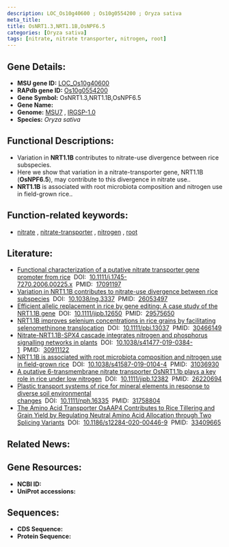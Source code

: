 ```yaml
---
description: LOC_Os10g40600 ; Os10g0554200 ; Oryza sativa
meta_title:
title: OsNRT1.3,NRT1.1B,OsNPF6.5
categories: [Oryza sativa]
tags: [nitrate, nitrate transporter, nitrogen, root]
---
```


## Gene Details:
- **MSU gene ID:** [LOC_Os10g40600](http://rice.uga.edu/cgi-bin/ORF_infopage.cgi?orf=LOC_Os10g40600)  
- **RAPdb gene ID:** [Os10g0554200](https://rapdb.dna.affrc.go.jp/locus/?name=Os10g0554200)  
- **Gene Symbol:** OsNRT1.3,NRT1.1B,OsNPF6.5
- **Gene Name:**
- **Genome:**  [MSU7](http://rice.uga.edu/)&nbsp;,&nbsp;[IRGSP-1.0](https://rapdb.dna.affrc.go.jp/download/irgsp1.html)
- **Species:** *Oryza sativa*

## Functional Descriptions:
   - Variation in **NRT1.1B** contributes to nitrate-use divergence between rice subspecies.
   - Here we show that variation in a nitrate-transporter gene, NRT1.1B (**OsNPF6.5**), may contribute  to this divergence in nitrate use..
   - **NRT1.1B** is associated with root microbiota composition and nitrogen use in field-grown rice..

## Function-related keywords:
   - [nitrate](/tags/nitrate/)&nbsp;,&nbsp;[nitrate-transporter](/tags/nitrate-transporter/)&nbsp;,&nbsp;[nitrogen](/tags/nitrogen/)&nbsp;,&nbsp;[root](/tags/root/)

## Literature:
   - [Functional characterization of a putative nitrate transporter gene promoter from rice](https://www.doi.org/10.1111/j.1745-7270.2006.00225.x)&nbsp;&nbsp;DOI:&nbsp;&nbsp;[10.1111/j.1745-7270.2006.00225.x](https://www.doi.org/10.1111/j.1745-7270.2006.00225.x)&nbsp;&nbsp;PMID:&nbsp;&nbsp;[17091197](https://pubmed.ncbi.nlm.nih.gov/17091197/)
   - [Variation in NRT1.1B contributes to nitrate-use divergence between rice subspecies](https://www.doi.org/10.1038/ng.3337)&nbsp;&nbsp;DOI:&nbsp;&nbsp;[10.1038/ng.3337](https://www.doi.org/10.1038/ng.3337)&nbsp;&nbsp;PMID:&nbsp;&nbsp;[26053497](https://pubmed.ncbi.nlm.nih.gov/26053497/)
   - [Efficient allelic replacement in rice by gene editing: A case study of the NRT1.1B gene](https://www.doi.org/10.1111/jipb.12650)&nbsp;&nbsp;DOI:&nbsp;&nbsp;[10.1111/jipb.12650](https://www.doi.org/10.1111/jipb.12650)&nbsp;&nbsp;PMID:&nbsp;&nbsp;[29575650](https://pubmed.ncbi.nlm.nih.gov/29575650/)
   - [NRT1.1B improves selenium concentrations in rice grains by facilitating selenomethinone translocation](https://www.doi.org/10.1111/pbi.13037)&nbsp;&nbsp;DOI:&nbsp;&nbsp;[10.1111/pbi.13037](https://www.doi.org/10.1111/pbi.13037)&nbsp;&nbsp;PMID:&nbsp;&nbsp;[30466149](https://pubmed.ncbi.nlm.nih.gov/30466149/)
   - [Nitrate-NRT1.1B-SPX4 cascade integrates nitrogen and phosphorus signalling networks in plants](https://www.doi.org/10.1038/s41477-019-0384-1)&nbsp;&nbsp;DOI:&nbsp;&nbsp;[10.1038/s41477-019-0384-1](https://www.doi.org/10.1038/s41477-019-0384-1)&nbsp;&nbsp;PMID:&nbsp;&nbsp;[30911122](https://pubmed.ncbi.nlm.nih.gov/30911122/)
   - [NRT1.1B is associated with root microbiota composition and nitrogen use in field-grown rice](https://www.doi.org/10.1038/s41587-019-0104-4)&nbsp;&nbsp;DOI:&nbsp;&nbsp;[10.1038/s41587-019-0104-4](https://www.doi.org/10.1038/s41587-019-0104-4)&nbsp;&nbsp;PMID:&nbsp;&nbsp;[31036930](https://pubmed.ncbi.nlm.nih.gov/31036930/)
   - [A putative 6-transmembrane nitrate transporter OsNRT1.1b plays a key role in rice under low nitrogen](https://www.doi.org/10.1111/jipb.12382)&nbsp;&nbsp;DOI:&nbsp;&nbsp;[10.1111/jipb.12382](https://www.doi.org/10.1111/jipb.12382)&nbsp;&nbsp;PMID:&nbsp;&nbsp;[26220694](https://pubmed.ncbi.nlm.nih.gov/26220694/)
   - [Plastic transport systems of rice for mineral elements in response to diverse soil environmental changes](https://www.doi.org/10.1111/nph.16335)&nbsp;&nbsp;DOI:&nbsp;&nbsp;[10.1111/nph.16335](https://www.doi.org/10.1111/nph.16335)&nbsp;&nbsp;PMID:&nbsp;&nbsp;[31758804](https://pubmed.ncbi.nlm.nih.gov/31758804/)
   - [The Amino Acid Transporter OsAAP4 Contributes to Rice Tillering and Grain Yield by Regulating Neutral Amino Acid Allocation through Two Splicing Variants](https://www.doi.org/10.1186/s12284-020-00446-9)&nbsp;&nbsp;DOI:&nbsp;&nbsp;[10.1186/s12284-020-00446-9](https://www.doi.org/10.1186/s12284-020-00446-9)&nbsp;&nbsp;PMID:&nbsp;&nbsp;[33409665](https://pubmed.ncbi.nlm.nih.gov/33409665/)

## Related News:

## Gene Resources:
- **NCBI ID:**  []()
- **UniProt accessions:** [](https://www.uniprot.org/uniprotkb//entry)

## Sequences:
- **CDS Sequence:**
- **Protein Sequence:**
